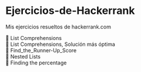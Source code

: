 # Ejercicios-de-Hackerrank

Mis ejercicios resueltos de hackerrank.com

:large_orange_diamond: List Comprehensions  
:large_orange_diamond: List Comprehensions, Solución más óptima  
:large_orange_diamond: Find_the_Runner-Up_Score   
:large_orange_diamond: Nested Lists    
:large_orange_diamond: Finding the percentage
